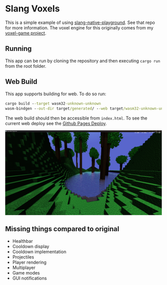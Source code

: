 # Slang Voxels

This is a simple example of using [slang-native-playground](https://github.com/Devon7925/slang-native-playground). See that repo for more information. The voxel engine for this originally comes from my [voxel-game project](https://github.com/Devon7925/voxel-game).

## Running

This app can be run by cloning the repository and then executing `cargo run` from the root folder. 

## Web Build

This app supports building for web. To do so run:

```bat
cargo build --target wasm32-unknown-unknown
wasm-bindgen --out-dir target/generated/ --web target/wasm32-unknown-unknown/debug/slang-voxels.wasm 
```

The web build should then be accessible from `index.html`. To see the current web deploy see the [Github Pages Deploy](https://devon7925.github.io/slang-voxels/).

![An example render of the voxel engine](docs/example_render.png)

## Missing things compared to original

* Healthbar
* Cooldown display
* Cooldown implementation
* Projectiles
* Player rendering
* Multiplayer
* Game modes
* GUI notifications
